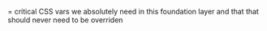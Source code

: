 = critical CSS vars we absolutely need in this foundation layer
and that that should never need to be overriden
